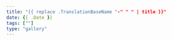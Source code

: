 ```yaml
---
title: "{{ replace .TranslationBaseName "-" " " | title }}"
date: {{ .Date }}
tags: [""]
type: "gallery"
---
```

